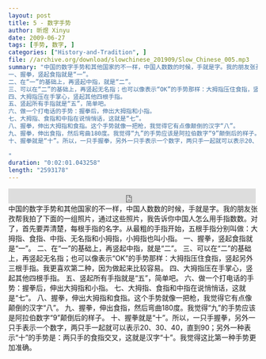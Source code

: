 ```yaml
---
layout: post
title: 5 - 数字手势
author: 昕煜 Xinyu
date: 2009-06-27
tags: [手势, 数字, ]
categories: ["History-and-Tradition", ]
file: //archive.org/download/slowchinese_201909/Slow_Chinese_005.mp3
summary: "中国的数字手势和其他国家的不一样，中国人数数的时候，手就是字。我的朋友张孜帮我拍了下面的一组照片，通过这些照片，我告诉你中国人怎么用手指数数。对了，首先要弄清楚，每根手指的名字。从最粗的手指开始，五根手指分别叫做：大拇指、食指、中指、无名指和小拇指，小拇指也叫小指。
一、握拳，竖起食指就是“一”。
二、在“一”的基础上，再竖起中指，就是“二”。
三、可以在“二”的基础上，再竖起无名指；也可以像表示“OK”的手势那样：大拇指压住食指，竖起另外三根手指。我更喜欢第二种，因为做起来比较容易。
四、大拇指压在手掌心，竖起其他四根手指。
五、竖起所有手指就是“五”，简单吧。
六、做一个打电话的手势：握拳后，伸出大拇指和小指。
七、大拇指、食指和中指在说悄悄话，这就是“七”。
八、握拳，伸出大拇指和食指。这个手势就像一把枪，我觉得它有点像颠倒的汉字“八”。
九、握拳，伸出食指，然后弯曲180度。我觉得“九”的手势应该是阿拉伯数字“9”颠倒后的样子。
十、握拳就是“十”。所以，一只手握拳，另外一只手表示一个数字，两只手一起就可以表示20、30、40，直到90；另外一种表示“十”的手势是：两只手的食指交叉，这就是汉字“十”。我觉得这比第一种手势更加准确。
 
"
duration: "0:02:01.043258"
length: "2593178"
---
```


<iframe src="https://archive.org/embed/slowchinese_201909/Slow_Chinese_005.mp3" width="500" height="30" frameborder="0" webkitallowfullscreen="true" mozallowfullscreen="true" allowfullscreen></iframe>
中国的数字手势和其他国家的不一样，中国人数数的时候，手就是字。我的朋友张孜帮我拍了下面的一组照片，通过这些照片，我告诉你中国人怎么用手指数数。对了，首先要弄清楚，每根手指的名字。从最粗的手指开始，五根手指分别叫做：大拇指、食指、中指、无名指和小拇指，小拇指也叫小指。
一、握拳，竖起食指就是“一”。
二、在“一”的基础上，再竖起中指，就是“二”。
三、可以在“二”的基础上，再竖起无名指；也可以像表示“OK”的手势那样：大拇指压住食指，竖起另外三根手指。我更喜欢第二种，因为做起来比较容易。
四、大拇指压在手掌心，竖起其他四根手指。
五、竖起所有手指就是“五”，简单吧。
六、做一个打电话的手势：握拳后，伸出大拇指和小指。
七、大拇指、食指和中指在说悄悄话，这就是“七”。
八、握拳，伸出大拇指和食指。这个手势就像一把枪，我觉得它有点像颠倒的汉字“八”。
九、握拳，伸出食指，然后弯曲180度。我觉得“九”的手势应该是阿拉伯数字“9”颠倒后的样子。
十、握拳就是“十”。所以，一只手握拳，另外一只手表示一个数字，两只手一起就可以表示20、30、40，直到90；另外一种表示“十”的手势是：两只手的食指交叉，这就是汉字“十”。我觉得这比第一种手势更加准确。
 
